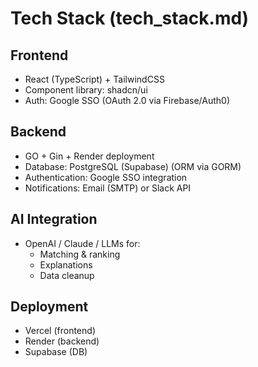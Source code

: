 # Tech Stack (tech_stack.md)

## Frontend
- React (TypeScript) + TailwindCSS
- Component library: shadcn/ui
- Auth: Google SSO (OAuth 2.0 via Firebase/Auth0)

## Backend
- GO + Gin + Render deployment
- Database: PostgreSQL (Supabase) (ORM via GORM)
- Authentication: Google SSO integration
- Notifications: Email (SMTP) or Slack API

## AI Integration
- OpenAI / Claude / LLMs for:
  - Matching & ranking
  - Explanations
  - Data cleanup

## Deployment
- Vercel (frontend)
- Render (backend)
- Supabase (DB)